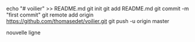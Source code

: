 echo "# voilier" >> README.md
git init
git add README.md
git commit -m "first commit"
git remote add origin https://github.com/thomasedet/voilier.git
git push -u origin master

nouvelle ligne
